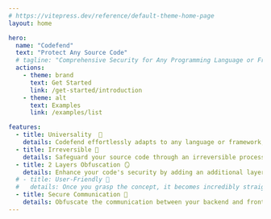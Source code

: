 ```yaml
---
# https://vitepress.dev/reference/default-theme-home-page
layout: home

hero:
  name: "Codefend"
  text: "Protect Any Source Code"
  # tagline: "Comprehensive Security for Any Programming Language or Framework"
  actions:
    - theme: brand
      text: Get Started
      link: /get-started/introduction
    - theme: alt
      text: Examples
      link: /examples/list

features:
  - title: Universality  🪩
    details: Codefend effortlessly adapts to any language or framework, providing a versatile solution for protecting your code regardless of your development environment.
  - title: Irreversible 🚧
    details: Safeguard your source code through an irreversible process that ensures maximum security and protection against reverse engineering attempts.
  - title: 2 Layers Obfuscation 🪞
    details: Enhance your code's security by adding an additional layer of protection. Achieve complete code protection by combining Codefend with your existing uglifiers for an added level of defense.
  # - title: User-Friendly 🚀
  #   details: Once you grasp the concept, it becomes incredibly straightforward and effortless.
  - title: Secure Communication 🚀
    details: Obfuscate the communication between your backend and frontend applications.
---
```

